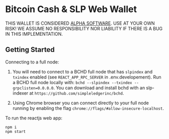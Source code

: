 # Bitcoin Cash & SLP Web Wallet

THIS WALLET IS CONSIDERED [ALPHA SOFTWARE](https://en.wikipedia.org/wiki/Software_release_life_cycle#Alpha). USE AT YOUR OWN RISK! WE ASSUME NO RESPONSIBILITY NOR LIABILITY IF THERE IS A BUG IN THIS IMPLEMENTATION.

## Getting Started

Connecting to a full node:

1. You will need to connect to a BCHD full node that has `slpindex` and `txindex` enabled (see `REACT_APP_RPC_SERVER` in .env.developement).  Run a BCHD full node locally with: `bchd --slpindex --txindex --grpclisten=0.0.0.0`.  You can download and install bchd with an slp-indexer at `https://github.com/simpleledgerinc/bchd`.

2. Using Chrome browser you can connect directly to your full node running by enabling the flag `chrome://flags/#allow-insecure-localhost`.

To run the reactjs web app:

```
npm i
npm start
```
